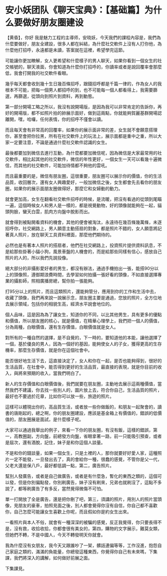 # 安小妖团队《聊天宝典》：【基础篇】为什么要做好朋友圈建设

【黄昏】，你好 我是魅力工程的主導师，安晓妖，今天我們的課程內容是，我們為什麼要做好，朋友全建設，很多人都在糾結，為什麼社交軟件上沒有人打你他，為什麼他打招呼，永遠都是未讀，答案就在這裡，希望學完這節。

可能讓你更加瞭解，女人更希望和什麼樣子的男人聊天，如果你看到一個女生的社交帳號的，聊天液面，你會知道為什麼你打招呼的，你讀率或者是說回覆率會那麼低，我會打開我的社交軟件看眼。

幾乎每天都會收到幾十生日幾百條招呼，跟錢招呼都是千篇一律的，作為女人的我根本不可能，把每一個男人都招呼的到，也不可能每一個人都看得上，我需要篩選，再篩選，從頭向到照片到資料，再到動態。

第一部分開場工略之所以，我沒有說開場版，是因為我可以非常肯定的告訴你，再好的開場版，都不如照片拍的帥展示面好，做到這兩點，你就能夠賀麗基群開場認離開，嘿，哈囉，任何表情，你的招呼不僅會以讀。

而且每天會有非常高的回覆率，如果你的展示面非常的差，女生就不會願意搭理你，甚至會把你拉黑，所有在社交軟件上的玩法上，展示面都是重中之重，所以大家一定要注意，不論是通過什麼社交軟件認識的女生。

最後都要加到微信去進行互動，為什麼都要加微信呢，因為微信是大家最常用的社交軟件，相比起其他的社交軟件，微信的年性更好，一個女生一天可以看幾十遍微信，而其他的社交軟件，可能加待情都不夠他的雲吼。

而且最重要的是，微信有朋友圈，這很重要，朋友圈可以展示你的價值，你的生活品質，收回層次，還有女人興趣愛好，一般加微信之後，女生都會先去看你的朋友圈，如果你的展示面朋友圈做得好，那麼它和女婦動的動力。

就會更加高，女生在翻看社交軟件招呼的時候，是流暖，把沒有看過的從頭到尾瞄一遍，這個時候女人和男人是一樣的，都是視覺動物，好的頭像就能夠在一起，貓頭狗臉，蠻天白雲，肌肉方向盤中脫影而出。

就會得到被點開看資料的機會，其他的便會被淘汰，永遠待在幾百條幾萬條，未逐招呼你，社交網路上，男人願意主動搭扇的對象，都是照片不錯的，女人願意將記著真人照片，放在聊天工具資料裡面，那麼他們期待的。

必然也是有著本人照片的搭扇者，他們在社交網路上，投資照片提供資料訊息，不是給那些掛著小貓小狗，風景車盤的人機會的，而是給那些同樣有信心，感放自己照片的人的，所以我們先說投像。

絕大部分的非攝影愛好者的男生，都沒有辦法，通過手機拍出一張，能搭90分以上的頭像照，遵御期浪費時間，去學習如何拍攝一張好看的頭像，不如直接選擇專業的攝影師，照相廣播房總，幫你拍一張能夠。

打95分以上的照片，而且這類照片，還能夠管分，應用到你的工作和生活中去，收藏了頭像，我們再來說一說展示念，朋友圈主要是通過，您放的照片，全方位地去展示領域，包括你的相貌生高，經濟水平說會地位的。

個人品味，這是因為為了讓女生，知道你的不同，以比其他男生，具有更多的優點和價值，所以朋友圈的核心，就是價值，在精華心理學上，我們把一個人的價值，分為兩種，白眼價值，還有生存價值，白眼價值就是女人。

對所有的一種自然的選擇，是不自覺的，下一時的，要知道他的本能，讓他選擇了一個，基於優良的男人，因為一個好的基因，能夠使女人的子女，獲得更高的生存機率，那麼生存價值，就是你在這個社會中。

能否很好地生活下去，這直接決定了，女人和你在一起，是否也能夠得到，很好的生活品質，在社會中，能否得到更好的生活品質，最直接的表現，就是你目前的收入，與將來預期的收入，當我們明白了。

新人的生存價值和白眼價值後，我們就要在朋友圈，主動地去展示這兩種價值，當然我們不建議，你去找一些別人的，圖片放上去，符合你自己，生活品質的照片，最好也不要過於花章，比如你可以放一些，旅遊的照片。

這樣可以體現出你的，高品質生活，或者放一些你做飯的，和朋友一起聚會的，讀書的唐剛起的，總之啊，你的朋友圈建設，應該是基金箱上有價值的，錯誤的低價值的，朋友圈展是面試，是什麼樣子呢。

大家可以通過我舉出的例子，來看一下你的朋友圈，有沒有飯，這樣的錯誤，第一，高教圈副，方向盤，前總發方向盤，省眼拿著一路，前一只能吸引預查，或者是屆次，還有酒脫，記住，妹子是和你這個人談量。

不是和你的錢談量，如果一個女生，只是土裡的人，那你就要好好愛人家，這種照片一定不能發，一旦發出去了，真的會給你一種，很蠢的感覺，不管你是父一代，父老大還是保八戶，最好都低調一點，第二，廣告照片。

幫別人發廣告，或者是自己做廣告，或者是有什麼急，暫化的東西之類的，這個可以發，但是你別偏點發，你別刷廣告，妹子沒有刷來，兄弟也就刷沒了，這點不多說了，都等刷廣告了有多反，當然覺得微傷不可怕。

單一打開放了全是廣告，還是把你刪了吧，第三，須講的照片，用別人的照片當頭像，見朋友的豪車，拍照見面之後，別人都會覺得你沒有自信，你自己都不喜歡你，自己怎麼可能讓女生喜歡上你呢，而且假如你是約女生出來。

一看照片與本人不俗，就會有一種深深的被騙的感覺，反正我覺得，你只要長得不是，沒有救，收拾收拾，你都會很有美女的，第四，購物的文字展示，難莫女類，但她們不轉，不是中國人，今天不轉發明天你就會。

我為什麼沒有女朋友，我今天又跟誰吵了一架，髒話連偏等等，工作沒進，抱怨自己家庭之類的，滿滿的負能量，你總發這種東西，你覺得你自己有未來嗎，下集課，我們將深入的講解，如何做好前展之面。

下集課見。